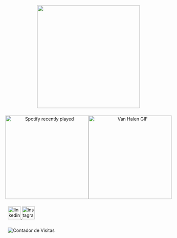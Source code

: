 <div align="center">
    <img height="320" src="https://i.imgur.com/lZ4XcJz.png"  />
</div>

###

<div align="center" style="display: flex; justify-content: center; align-items: center;">
    
  <a href="https://open.spotify.com/user/pedroka009">
    <img height="260" src="https://spotify-recently-played-readme.vercel.app/api?user=pedroka009&count=3&unique=true" alt="Spotify recently played" />
  </a>
  
  <img height="260" src="https://i.imgflip.com/8up509.gif" alt="Van Halen GIF" />
</div>


###

<div align="left" >
  <a href="https://linkedin.com/in/pedro-leal-9080122bb" target="_blank">
    <img src="https://img.shields.io/static/v1?message=LinkedIn&logo=linkedin&label=&color=4B0000&logoColor=white&labelColor=&style=for-the-badge" height="40" alt="linkedin logo"  />
  </a>
  <a href="https://instagram.com/5pedro.souza" target="_blank">
    <img src="https://img.shields.io/static/v1?message=Instagram&logo=instagram&label=&color=4B0000&logoColor=white&labelColor=&style=for-the-badge" height="40" alt="instagram logo"  />
  </a>
</div>

###

<h5 align="left"></h5>

###

<img src="https://komarev.com/ghpvc/?username=YourLatestTrick&color=4B0000" alt="Contador de Visitas" />

###
